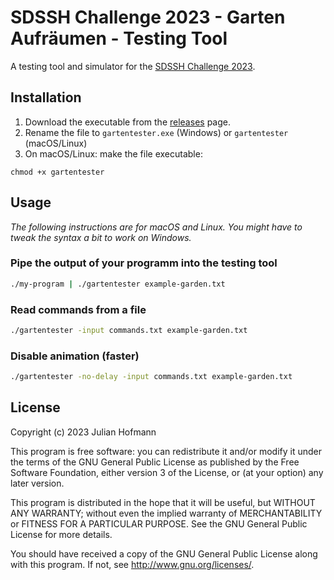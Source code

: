 # SDSSH Challenge 2023 - Garten Aufräumen - Testing Tool

A testing tool and simulator for the [SDSSH Challenge 2023](https://github.com/maxwellmatthis/sdssh-challenge-2023).

## Installation

1. Download the executable from the [releases](https://github.com/juho05/sdssh-gartentester/releases/latest) page.
2. Rename the file to `gartentester.exe` (Windows) or `gartentester` (macOS/Linux)
3. On macOS/Linux: make the file executable:
```
chmod +x gartentester
```

## Usage

*The following instructions are for macOS and Linux. You might have to tweak the syntax a bit to work on Windows.*

### Pipe the output of your programm into the testing tool

```sh
./my-program | ./gartentester example-garden.txt
```

### Read commands from a file

```sh
./gartentester -input commands.txt example-garden.txt
```

### Disable animation (faster)

```sh
./gartentester -no-delay -input commands.txt example-garden.txt
```

## License

Copyright (c) 2023 Julian Hofmann

This program is free software: you can redistribute it and/or modify
it under the terms of the GNU General Public License as published by
the Free Software Foundation, either version 3 of the License, or
(at your option) any later version.

This program is distributed in the hope that it will be useful,
but WITHOUT ANY WARRANTY; without even the implied warranty of
MERCHANTABILITY or FITNESS FOR A PARTICULAR PURPOSE.  See the
GNU General Public License for more details.

You should have received a copy of the GNU General Public License
along with this program.  If not, see <http://www.gnu.org/licenses/>.
